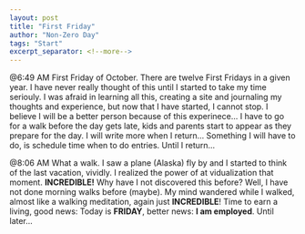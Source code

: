 ```yaml
---
layout: post
title: "First Friday"
author: "Non-Zero Day"
tags: "Start"
excerpt_separator: <!--more-->
---
```

@6:49 AM
First Friday of October. There are twelve First Fridays in a given year. I have never really thought of this until I started <!--more-->to take my time seriouly. I was afraid in learning all this, creating a site and journaling my thoughts and experience, but now that I have started, I cannot stop. I believe I will be a better person because of this experinece... I have to go for a walk before the day gets late, kids and parents start to appear as they prepare for the day.  I will write more when I return... Something I will have to do, is schedule time when to do entries. Until I return...

@8:06 AM
What a walk. I saw a plane (Alaska) fly by and I started to think of the last vacation, vividly. I realized the power of at vidualization that moment. <strong>INCREDIBLE!</strong> Why have I not discovered this before? Well, I have not done morning walks before (maybe). My mind wandered while I walked, almost like a walking meditation, again just <strong>INCREDIBLE</strong>! Time to earn a living, good news: Today is <strong>FRIDAY</strong>, better news: <strong>I am employed</strong>. Until later...
